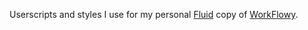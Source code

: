 Userscripts and styles I use for my personal [Fluid](http://fluidapp.com/) copy of [WorkFlowy](https://workflowy.com/).

